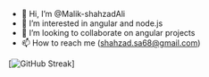 - 👋 Hi, I’m @Malik-shahzadAli
- 👀 I’m interested in angular and node.js
- 💞️ I’m looking to collaborate on angular projects
- 📫 How to reach me (shahzad.sa68@gmail.com)

[![GitHub Streak](https://streak-stats.demolab.com?user=/DenverCoder1&theme=dark)]
